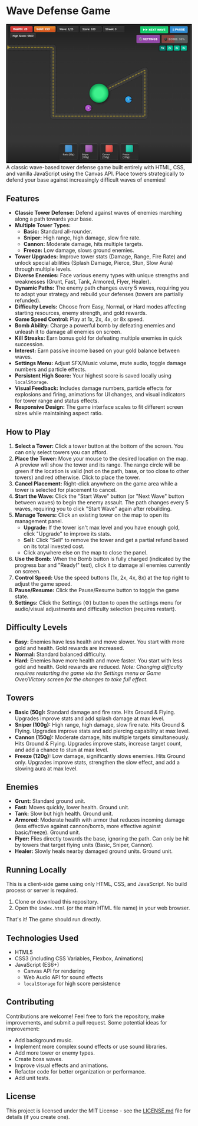 # Wave Defense Game

![Gameplay Screenshot Placeholder](images/screenshot.png) 
A classic wave-based tower defense game built entirely with HTML, CSS, and vanilla JavaScript using the Canvas API. Place towers strategically to defend your base against increasingly difficult waves of enemies!

## Features

* **Classic Tower Defense:** Defend against waves of enemies marching along a path towards your base.
* **Multiple Tower Types:**
    * **Basic:** Standard all-rounder.
    * **Sniper:** High range, high damage, slow fire rate.
    * **Cannon:** Moderate damage, hits multiple targets.
    * **Freeze:** Low damage, slows ground enemies.
* **Tower Upgrades:** Improve tower stats (Damage, Range, Fire Rate) and unlock special abilities (Splash Damage, Pierce, Stun, Slow Aura) through multiple levels.
* **Diverse Enemies:** Face various enemy types with unique strengths and weaknesses (Grunt, Fast, Tank, Armored, Flyer, Healer).
* **Dynamic Paths:** The enemy path changes every 5 waves, requiring you to adapt your strategy and rebuild your defenses (towers are partially refunded).
* **Difficulty Levels:** Choose from Easy, Normal, or Hard modes affecting starting resources, enemy strength, and gold rewards.
* **Game Speed Control:** Play at 1x, 2x, 4x, or 8x speed.
* **Bomb Ability:** Charge a powerful bomb by defeating enemies and unleash it to damage all enemies on screen.
* **Kill Streaks:** Earn bonus gold for defeating multiple enemies in quick succession.
* **Interest:** Earn passive income based on your gold balance between waves.
* **Settings Menu:** Adjust SFX/Music volume, mute audio, toggle damage numbers and particle effects.
* **Persistent High Score:** Your highest score is saved locally using `localStorage`.
* **Visual Feedback:** Includes damage numbers, particle effects for explosions and firing, animations for UI changes, and visual indicators for tower range and status effects.
* **Responsive Design:** The game interface scales to fit different screen sizes while maintaining aspect ratio.

## How to Play

1.  **Select a Tower:** Click a tower button at the bottom of the screen. You can only select towers you can afford.
2.  **Place the Tower:** Move your mouse to the desired location on the map. A preview will show the tower and its range. The range circle will be green if the location is valid (not on the path, base, or too close to other towers) and red otherwise. Click to place the tower.
3.  **Cancel Placement:** Right-click anywhere on the game area while a tower is selected for placement to cancel.
4.  **Start the Wave:** Click the "Start Wave" button (or "Next Wave" button between waves) to begin the enemy assault. The path changes every 5 waves, requiring you to click "Start Wave" again after rebuilding.
5.  **Manage Towers:** Click an existing tower on the map to open its management panel.
    * **Upgrade:** If the tower isn't max level and you have enough gold, click "Upgrade" to improve its stats.
    * **Sell:** Click "Sell" to remove the tower and get a partial refund based on its total invested cost.
    * Click anywhere else on the map to close the panel.
6.  **Use the Bomb:** When the Bomb button is fully charged (indicated by the progress bar and "Ready!" text), click it to damage all enemies currently on screen.
7.  **Control Speed:** Use the speed buttons (1x, 2x, 4x, 8x) at the top right to adjust the game speed.
8.  **Pause/Resume:** Click the Pause/Resume button to toggle the game state.
9.  **Settings:** Click the Settings (⚙️) button to open the settings menu for audio/visual adjustments and difficulty selection (requires restart).

## Difficulty Levels

* **Easy:** Enemies have less health and move slower. You start with more gold and health. Gold rewards are increased.
* **Normal:** Standard balanced difficulty.
* **Hard:** Enemies have more health and move faster. You start with less gold and health. Gold rewards are reduced.
_Note: Changing difficulty requires restarting the game via the Settings menu or Game Over/Victory screen for the changes to take full effect._

## Towers

* **Basic (50g):** Standard damage and fire rate. Hits Ground & Flying. Upgrades improve stats and add splash damage at max level.
* **Sniper (100g):** High range, high damage, slow fire rate. Hits Ground & Flying. Upgrades improve stats and add piercing capability at max level.
* **Cannon (150g):** Moderate damage, hits multiple targets simultaneously. Hits Ground & Flying. Upgrades improve stats, increase target count, and add a chance to stun at max level.
* **Freeze (120g):** Low damage, significantly slows enemies. Hits Ground only. Upgrades improve stats, strengthen the slow effect, and add a slowing aura at max level.

## Enemies

* **Grunt:** Standard ground unit.
* **Fast:** Moves quickly, lower health. Ground unit.
* **Tank:** Slow but high health. Ground unit.
* **Armored:** Moderate health with armor that reduces incoming damage (less effective against cannon/bomb, more effective against basic/freeze). Ground unit.
* **Flyer:** Flies directly towards the base, ignoring the path. Can only be hit by towers that target flying units (Basic, Sniper, Cannon).
* **Healer:** Slowly heals nearby damaged ground units. Ground unit.

## Running Locally

This is a client-side game using only HTML, CSS, and JavaScript. No build process or server is required.

1.  Clone or download this repository.
2.  Open the `index.html` (or the main HTML file name) in your web browser.

That's it! The game should run directly.

## Technologies Used

* HTML5
* CSS3 (including CSS Variables, Flexbox, Animations)
* JavaScript (ES6+)
    * Canvas API for rendering
    * Web Audio API for sound effects
    * `localStorage` for high score persistence

## Contributing

Contributions are welcome! Feel free to fork the repository, make improvements, and submit a pull request. Some potential ideas for improvement:

* Add background music.
* Implement more complex sound effects or use sound libraries.
* Add more tower or enemy types.
* Create boss waves.
* Improve visual effects and animations.
* Refactor code for better organization or performance.
* Add unit tests.

## License

This project is licensed under the MIT License - see the [LICENSE.md](LICENSE.md) file for details (if you create one).

